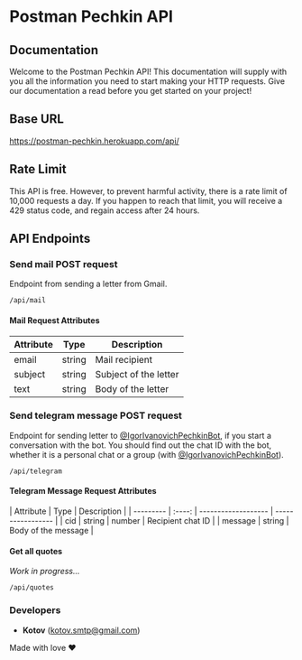 # Postman Pechkin API

## Documentation

Welcome to the Postman Pechkin API! This documentation will supply
with you all the information you need to start making your HTTP
requests. Give our documentation a read before you get started on
your project!

## Base URL

https://postman-pechkin.herokuapp.com/api/

## Rate Limit

This API is free. However, to prevent harmful activity, there is a rate limit of 10,000 requests a day. If you happen to reach that limit, you will receive a 429 status code, and regain access after 24 hours.

## API Endpoints

### Send mail POST request

Endpoint from sending a letter from Gmail.

```
/api/mail
```

#### Mail Request Attributes

| Attribute |  Type  | Description           |
| --------- | :----: | --------------------- |
| email     | string | Mail recipient        |
| subject   | string | Subject of the letter |
| text      | string | Body of the letter    |

### Send telegram message POST request

Endpoint for sending letter to [@IgorIvanovichPechkinBot](https://t.me/IgorIvanovichPechkinBot), if you start a conversation with the bot. You should find out the chat ID with the bot, whether it is a personal chat or a group (with [@IgorIvanovichPechkinBot](https://t.me/IgorIvanovichPechkinBot)).

```
/api/telegram
```

#### Telegram Message Request Attributes

| Attribute |  Type  | Description         |
| --------- | :----: | ------------------- | ----------------- |
| cid       | string | number              | Recipient chat ID |
| message   | string | Body of the message |

#### Get all quotes

_Work in progress..._

```
/api/quotes
```

### Developers

- **Kotov** (kotov.smtp@gmail.com)

Made with love ❤️
